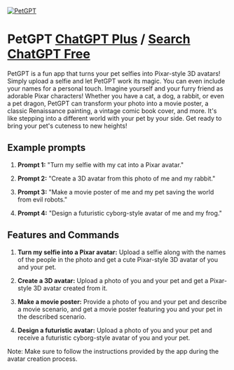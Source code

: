 
[![PetGPT](https://files.oaiusercontent.com/file-yOHa2S6yTaE6jsl3aBTd959v?se=2123-10-19T00%3A44%3A50Z&sp=r&sv=2021-08-06&sr=b&rscc=max-age%3D31536000%2C%20immutable&rscd=attachment%3B%20filename%3DF-m7cXGXQAUJiCR.jpeg&sig=7XfxDmVM2ClE98EMwtT5eGYXQCJN/rQ7QdAtafPQlgg%3D)](https://chat.openai.com/g/g-WttJZfIgp-petgpt)

# PetGPT [ChatGPT Plus](https://chat.openai.com/g/g-WttJZfIgp-petgpt) / [Search ChatGPT Free](https://gptcall.net/index.html#/?search=PetGPT)

PetGPT is a fun app that turns your pet selfies into Pixar-style 3D avatars! Simply upload a selfie and let PetGPT work its magic. You can even include your names for a personal touch. Imagine yourself and your furry friend as adorable Pixar characters! Whether you have a cat, a dog, a rabbit, or even a pet dragon, PetGPT can transform your photo into a movie poster, a classic Renaissance painting, a vintage comic book cover, and more. It's like stepping into a different world with your pet by your side. Get ready to bring your pet's cuteness to new heights!

## Example prompts

1. **Prompt 1:** "Turn my selfie with my cat into a Pixar avatar."

2. **Prompt 2:** "Create a 3D avatar from this photo of me and my rabbit."

3. **Prompt 3:** "Make a movie poster of me and my pet saving the world from evil robots."

4. **Prompt 4:** "Design a futuristic cyborg-style avatar of me and my frog."

## Features and Commands

1. **Turn my selfie into a Pixar avatar:** Upload a selfie along with the names of the people in the photo and get a cute Pixar-style 3D avatar of you and your pet.

2. **Create a 3D avatar:** Upload a photo of you and your pet and get a Pixar-style 3D avatar created from it.

3. **Make a movie poster:** Provide a photo of you and your pet and describe a movie scenario, and get a movie poster featuring you and your pet in the described scenario.

4. **Design a futuristic avatar:** Upload a photo of you and your pet and receive a futuristic cyborg-style avatar of you and your pet.

Note: Make sure to follow the instructions provided by the app during the avatar creation process.


